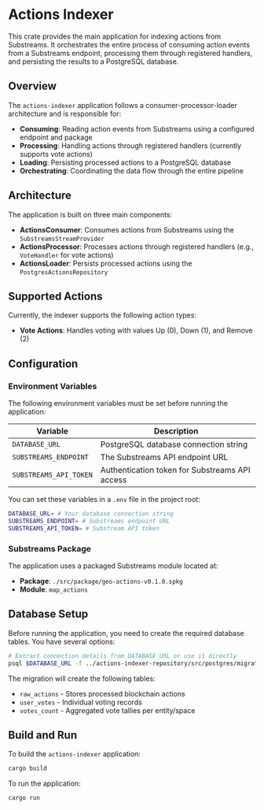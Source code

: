 # Actions Indexer

This crate provides the main application for indexing actions from Substreams. It orchestrates the entire process of consuming action events from a Substreams endpoint, processing them through registered handlers, and persisting the results to a PostgreSQL database.

## Overview

The `actions-indexer` application follows a consumer-processor-loader architecture and is responsible for:

- **Consuming**: Reading action events from Substreams using a configured endpoint and package
- **Processing**: Handling actions through registered handlers (currently supports vote actions)
- **Loading**: Persisting processed actions to a PostgreSQL database
- **Orchestrating**: Coordinating the data flow through the entire pipeline

## Architecture

The application is built on three main components:

- **ActionsConsumer**: Consumes actions from Substreams using the `SubstreamsStreamProvider`
- **ActionsProcessor**: Processes actions through registered handlers (e.g., `VoteHandler` for vote actions)
- **ActionsLoader**: Persists processed actions using the `PostgresActionsRepository`

## Supported Actions

Currently, the indexer supports the following action types:

- **Vote Actions**: Handles voting with values Up (0), Down (1), and Remove (2)

## Configuration

### Environment Variables

The following environment variables must be set before running the application:

| Variable | Description |
|----------|-------------|
| `DATABASE_URL` | PostgreSQL database connection string |
| `SUBSTREAMS_ENDPOINT` | The Substreams API endpoint URL |
| `SUBSTREAMS_API_TOKEN` | Authentication token for Substreams API access |

You can set these variables in a `.env` file in the project root:

```bash
DATABASE_URL= # Your database connection string
SUBSTREAMS_ENDPOINT= # Substreams endpoint URL
SUBSTREAMS_API_TOKEN= # Substream API token
```

### Substreams Package

The application uses a packaged Substreams module located at:
- **Package**: `./src/package/geo-actions-v0.1.0.spkg`
- **Module**: `map_actions`

## Database Setup

Before running the application, you need to create the required database tables. You have several options:

```bash
# Extract connection details from DATABASE_URL or use it directly
psql $DATABASE_URL -f ../actions-indexer-repository/src/postgres/migrations/0000_init_actions.sql
```

The migration will create the following tables:
- `raw_actions` - Stores processed blockchain actions
- `user_votes` - Individual voting records  
- `votes_count` - Aggregated vote tallies per entity/space

## Build and Run

To build the `actions-indexer` application:

```bash
cargo build
```

To run the application:

```bash
cargo run
```